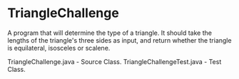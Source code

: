 # TriangleChallenge

A program that will determine the type of a triangle. It should take the lengths of the triangle's three sides as input, and return whether the triangle is equilateral, isosceles or scalene.

TriangleChallenge.java - Source Class.
TriangleChallengeTest.java - Test Class.
